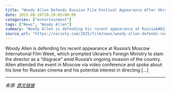 ```yaml
---
title: "Woody Allen Defends Russian Film Festival Appearance After Ukraine Calls It a ‘Disgrace’: Putin’s War Is ‘Appalling,’ but You Can’t Cut Off Artistic Conversation"
date: 2025-08-26T20:19:01+08:00
categories: ["entertainment"]
tags: ["News", "Woody Allen"]
summary: "Woody Allen is defending his recent appearance at Russia&#8217;s Moscow International Film Week, which prompted Ukraine’s Foreign Ministry to slam the director as a &#8220;disgrace&#8221; amid Russia&"
source_url: "https://variety.com/2025/film/news/woody-allen-defends-russia-film-festival-ukraine-disgrace-1236498927/"
---
```


Woody Allen is defending his recent appearance at Russia&#8217;s Moscow International Film Week, which prompted Ukraine’s Foreign Ministry to slam the director as a &#8220;disgrace&#8221; amid Russia&#8217;s ongoing invasion of the country. Allen attended the event in Moscow via video conference and spoke about his love for Russian cinema and his potential interest in directing [&#8230;]

---

*来源: [原文链接](https://variety.com/2025/film/news/woody-allen-defends-russia-film-festival-ukraine-disgrace-1236498927/)*
